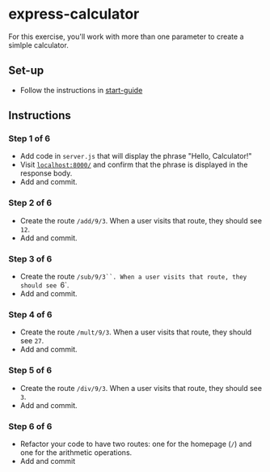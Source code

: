 # express-calculator
For this exercise, you'll work with more than one parameter to create a simlple calculator.

## Set-up
- Follow the instructions in [start-guide](../start-guide.md)

## Instructions
### Step 1 of 6
- Add code in `server.js` that will display the phrase "Hello, Calculator!"
- Visit [`localhost:8000/`](http://localhost:8000/) and confirm that the phrase is displayed in the response body.
- Add and commit.

### Step 2 of 6
- Create the route `/add/9/3`. When a user visits that route, they should see `12`.
- Add and commit.

### Step 3 of 6
- Create the route `/sub/9/3``. When a user visits that route, they should see `6`.
- Add and commit.

### Step 4 of 6
- Create the route `/mult/9/3`. When a user visits that route, they should see `27`.
- Add and commit.

### Step 5 of 6
- Create the route `/div/9/3`. When a user visits that route, they should see `3`.
- Add and commit.

### Step 6 of 6
- Refactor your code to have two routes: one for the homepage (`/`) and one for the arithmetic operations.
- Add and commit
